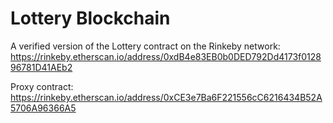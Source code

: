 # Lottery Blockchain

A verified version of the Lottery contract on the Rinkeby network:
https://rinkeby.etherscan.io/address/0xdB4e83EB0b0DED792Dd4173f012896781D41AEb2

Proxy contract:
https://rinkeby.etherscan.io/address/0xCE3e7Ba6F221556cC6216434B52A5706A96366A5
